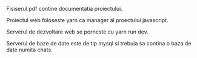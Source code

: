Fisiserul pdf contine documentatia proiectului.

Proiectul web foloseste yarn ca manager al proectului javascript.

Serverul de dezvoltare web se porneste cu yarn run dev.

Serverul de baze de date este de tip mysql si trebuia sa contina o baza de date numita chats.

